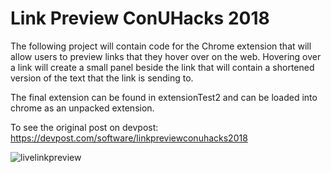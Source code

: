 # Link Preview ConUHacks 2018

The following project will contain code for the Chrome extension that will allow 
users to preview links that they hover over on the web. Hovering over a link will
create a small panel beside the link that will contain a shortened version of the 
text that the link is sending to.

The final extension can be found in extensionTest2 and can be loaded into chrome 
as an unpacked extension.

To see the original post on devpost: https://devpost.com/software/linkpreviewconuhacks2018

![livelinkpreview](https://challengepost-s3-challengepost.netdna-ssl.com/photos/production/software_photos/000/594/423/datas/gallery.jpg)
